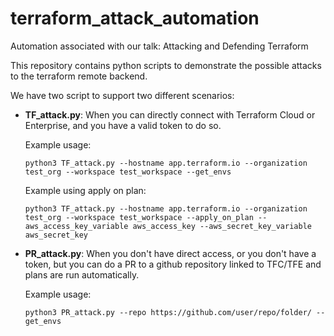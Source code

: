 # terraform_attack_automation
Automation associated with our talk: Attacking and Defending Terraform

This repository contains python scripts to demonstrate the possible attacks to the terraform remote backend.

We have two script to support two different scenarios:
* **TF_attack.py**: When you can directly connect with Terraform Cloud or Enterprise, and you have a valid token to do so.
    
    Example usage:
    ```
    python3 TF_attack.py --hostname app.terraform.io --organization test_org --workspace test_workspace --get_envs
    ```

    Example using apply on plan:
    ```
    python3 TF_attack.py --hostname app.terraform.io --organization test_org --workspace test_workspace --apply_on_plan --aws_access_key_variable aws_access_key --aws_secret_key_variable aws_secret_key
    ```

* **PR_attack.py**: When you don't have direct access, or you don't have a token, but you can do a PR to a github repository linked to TFC/TFE and plans are run automatically.

    Example usage:
    ```
    python3 PR_attack.py --repo https://github.com/user/repo/folder/ --get_envs
    ```